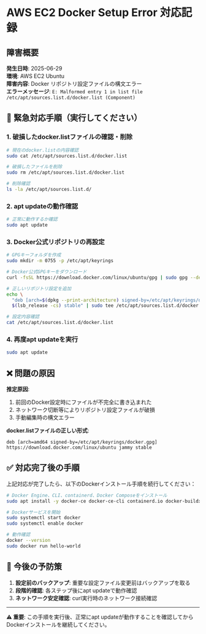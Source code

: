 # AWS EC2 Docker Setup Error 対応記録

## 障害概要
**発生日時**: 2025-06-29  
**環境**: AWS EC2 Ubuntu  
**障害内容**: Docker リポジトリ設定ファイルの構文エラー  
**エラーメッセージ**: `E: Malformed entry 1 in list file /etc/apt/sources.list.d/docker.list (Component)`

## 🚨 緊急対応手順（実行してください）

### 1. 破損したdocker.listファイルの確認・削除
```bash
# 現在のdocker.listの内容確認
sudo cat /etc/apt/sources.list.d/docker.list

# 破損したファイルを削除
sudo rm /etc/apt/sources.list.d/docker.list

# 削除確認
ls -la /etc/apt/sources.list.d/
```

### 2. apt updateの動作確認
```bash
# 正常に動作するか確認
sudo apt update
```

### 3. Docker公式リポジトリの再設定
```bash
# GPGキーフォルダを作成
sudo mkdir -m 0755 -p /etc/apt/keyrings

# Docker公式GPGキーをダウンロード
curl -fsSL https://download.docker.com/linux/ubuntu/gpg | sudo gpg --dearmor -o /etc/apt/keyrings/docker.gpg

# 正しいリポジトリ設定を追加
echo \
  "deb [arch=$(dpkg --print-architecture) signed-by=/etc/apt/keyrings/docker.gpg] https://download.docker.com/linux/ubuntu \
  $(lsb_release -cs) stable" | sudo tee /etc/apt/sources.list.d/docker.list > /dev/null

# 設定内容確認
cat /etc/apt/sources.list.d/docker.list
```

### 4. 再度apt updateを実行
```bash
sudo apt update
```

## ❌ 問題の原因

**推定原因**:
1. 前回のDocker設定時にファイルが不完全に書き込まれた
2. ネットワーク切断等によりリポジトリ設定ファイルが破損
3. 手動編集時の構文エラー

**docker.listファイルの正しい形式**:
```
deb [arch=amd64 signed-by=/etc/apt/keyrings/docker.gpg] https://download.docker.com/linux/ubuntu jammy stable
```

## ✅ 対応完了後の手順

上記対応が完了したら、以下のDockerインストール手順を続行してください：

```bash
# Docker Engine、CLI、containerd、Docker Composeをインストール
sudo apt install -y docker-ce docker-ce-cli containerd.io docker-buildx-plugin docker-compose-plugin

# Dockerサービスを開始
sudo systemctl start docker
sudo systemctl enable docker

# 動作確認
docker --version
sudo docker run hello-world
```

## 🔄 今後の予防策

1. **設定前のバックアップ**: 重要な設定ファイル変更前はバックアップを取る
2. **段階的確認**: 各ステップ後にapt updateで動作確認
3. **ネットワーク安定確認**: curl実行時のネットワーク接続確認

---

**⚠️ 重要**: この手順を実行後、正常にapt updateが動作することを確認してからDockerインストールを継続してください。